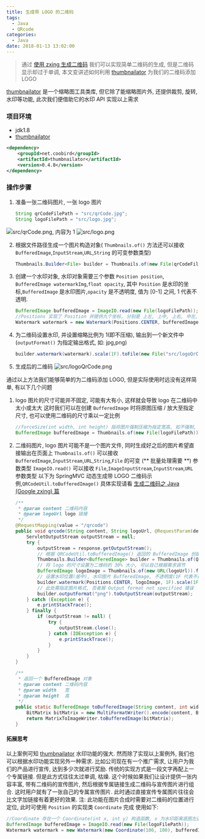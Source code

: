 ```yaml
---
title: 生成带 LOGO 的二维码
tags:
  - Java
  - QRcode
categories:
  - Java
date: 2018-01-13 13:02:00
---
```

> 通过 [使用 zxing 生成二维码](/2018/01/13/使用-zxing-生成二维码) 我们可以实现简单二维码的生成, 但是二维码显示却过于单调, 本文变讲述如何利用 [thumbnailator](https://github.com/coobird/thumbnailator) 为我们的二维码添加 LOGO

[thumbnailator](https://github.com/coobird/thumbnailator) 是一个缩略图工具类库, 但它除了能缩略图片外, 还提供裁剪, 旋转, 水印等功能, 此次我们便借助它的水印 API 实现以上需求

### 项目环境
- jdk1.8
- [thumbnailator](https://github.com/coobird/thumbnailator)

```xml
<dependency>
    <groupId>net.coobird</groupId>
    <artifactId>thumbnailator</artifactId>
    <version>0.4.8</version>
</dependency>
```
### 操作步骤
1. 准备一张二维码图片, 一张 logo 图片

    ```java
    String qrCodeFilePath = "src/qrCode.jpg";
    String logoFilePath = "src/logo.jpg";
    ```
![src/qrCode.png, 内容为 1](/images/生成带-LOGO-的二维码/qrCode.png)
![src/logo.png](/images/生成带-LOGO-的二维码/logo.png)


2. 根据文件路径生成一个图片构造对象( `Thumbnails.of()` 方法还可以接收 `BufferedImage`,`InputStream`,`URL`,`String` 的可变参数类型)

    ```java
    Thumbnails.Builder<File> builder = Thumbnails.of(new File(qrCodeFilePath));
    ```
3. 创建一个水印对象, 水印对象需要三个参数 `Position position`, `BufferedImage watermarkImg`,`float opacity`, 其中 `Position` 是水印的坐标,`BufferedImage` 是水印图片,`opacity` 是不透明度, 值为 [0-1] 之间, 1 代表不透明.

    ```java
    BufferedImage bufferedImage = ImageIO.read(new File(logoFilePath));
    //Positions 实现了 Position 并提供九个坐标, 分别是 上左, 上中, 上右, 中左, 中中, 中右, 下左, 下中, 下右 我们使用正中的位置
	Watermark watermark = new Watermark(Positions.CENTER, bufferedImage, 1F);
    ```
4. 为二维码设置水印, 并设置缩略比例为 1(即不压缩), 输出到一个新文件中(`outputFormat()` 为指定输出格式, 如: jpg,png)
    
    ```java
    builder.watermark(watermark).scale(1F).toFile(new File("src/logoQrCode.png"));
    ```
5. 生成后的二维码
![src/logoQrCode.png](/images/生成带-LOGO-的二维码/logoQrCode.png)


通过以上方法我们能够简单的为二维码添加 LOGO, 但是实际使用时远没有这样简单, 有以下几个问题

1. logo 图片的尺寸可能并不固定, 可能有大有小, 这样就会导致 logo 在二维码中太小或太大
这时我们可以在创建 `BufferedImage` 时将原图压缩 / 放大至指定尺寸, 也可以使用二维码的尺寸乘以一定比例

    ```java
    //forceSize(int width, int height) 指将图片强制压缩为指定宽高, 如不强制, 可使用 size(int width, int height)
    BufferedImage bufferedImage = Thumbnails.of(new File(logoFilePath)).forceSize(120, 120).asBufferedImage();
    ```
2. 二维码图片, logo 图片可能不是一个图片文件, 同时生成好之后的图片希望直接输出在页面上
`Thumbnails.of()` 可以接收 `BufferedImage`,`InputStream`,`URL`,`String`,`File` 的可变 (** 批量处理需要 **) 参数类型
`ImageIO.read()` 可以接收 `File`,`ImageInputStream`,`InputStream`,`URL` 参数类型
以下为 SpringMVC 动态生成带 LOGO 二维码示例,`QRCodeUtil.toBufferedImage()` 具体实现请看 [生成二维码之 Java (Google zxing) 篇](http://www.jianshu.com/p/05e9ee773898)

    ```java
    /**
     * @param content 二维码内容
     * @param logoUrl logo 链接
     */
    @RequestMapping(value = "/qrcode")
    public void qrcode(String content, String logoUrl, @RequestParam(defaultValue = "300") int width, @RequestParam(defaultValue = "300") int height,HttpServletResponse response) {
        ServletOutputStream outputStream = null;
        try {
            outputStream = response.getOutputStream();
            // 根据 QRCodeUtil.toBufferedImage() 返回的 BufferedImage 创建图片构件对象
            Thumbnails.Builder<BufferedImage> builder = Thumbnails.of(QRCodeUtil.toBufferedImage(content, width, height));
            // 将 logo 的尺寸设置为二维码的 30% 大小, 可以自己根据需求调节
            BufferedImage logoImage = Thumbnails.of(new URL(logoUrl)).forceSize((int) (width * 0.3), (int) (height * 0.3)).asBufferedImage();
            // 设置水印位置(居中), 水印图片 BufferedImage, 不透明度(1F 代表不透明)
            builder.watermark(Positions.CENTER, logoImage, 1F).scale(1F);
            // 此处需指定图片格式, 否者报 Output format not specified 错误
            builder.outputFormat("png").toOutputStream(outputStream);
        } catch (Exception e) {
            e.printStackTrace();
        } finally {
            if (outputStream != null) {
                try {
                    outputStream.close();
                } catch (IOException e) {
                    e.printStackTrace();
                }
            }
        }
    }
    ```
    ```java
    /**
	 * 返回一个 BufferedImage 对象
	 * @param content 二维码内容
	 * @param width   宽
	 * @param height  高
	 */
	public static BufferedImage toBufferedImage(String content, int width, int height) throws WriterException, IOException {
        BitMatrix bitMatrix = new MultiFormatWriter().encode(content, BarcodeFormat.QR_CODE, width, height, hints);
		return MatrixToImageWriter.toBufferedImage(bitMatrix);
    }
    ```
    
#### 拓展思考
以上案例可知 [thumbnailator](https://github.com/coobird/thumbnailator) 水印功能的强大. 然而除了实现以上案例外, 我们也可以根据水印功能实现另外一种需求.
比如公司现在有一个推广需求, 让用户为我们的产品进行宣传, 达到多少次就进行奖励. 传统的实现方式是一段文字再配上一个专属链接. 但是此方式往往太过单调, 枯燥. 这个时候如果我们让设计提供一张内容丰富, 带有二维码的宣传图片, 然后根据专属链接生成二维码与宣传图片进行组合. 这时用户就有了一张自己的专属宣传图片. 此时通过直接宣传专属图片往往会比文字加链接有着更好的效果.
注: 此功能在图片合成时需要对二维码的位置进行定位, 此时可使用 `Position` 的实现类 `Coordinate` 完成
使用如下:
```java
//Coordinate 存在一个 Coordinate(int x, int y) 构造函数, x 为水印距离底图左边的像素, y 为上边
BufferedImage bufferedImage = ImageIO.read(new File(logoFilePath));
Watermark watermark = new Watermark(new Coordinate(100, 100), bufferedImage, 1F);
```
